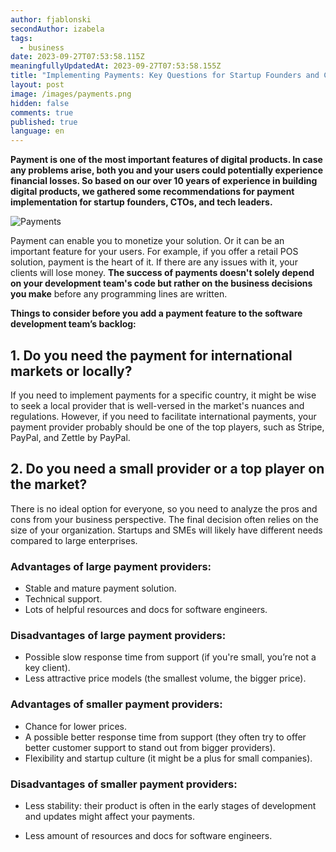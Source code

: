 ```yaml
---
author: fjablonski
secondAuthor: izabela
tags:
  - business
date: 2023-09-27T07:53:58.115Z
meaningfullyUpdatedAt: 2023-09-27T07:53:58.155Z
title: "Implementing Payments: Key Questions for Startup Founders and CTOs"
layout: post
image: /images/payments.png
hidden: false
comments: true
published: true
language: en
---
```

**Payment is one of the most important features of digital products. In case any problems arise, both you and your users could potentially experience financial losses. So based on our over 10 years of experience in building digital products, we gathered some recommendations for payment implementation for startup founders, CTOs, and tech leaders.**

<div class="image"><img src="/images/payments.png" alt="Payments" title="Payments"  /> </div>

Payment can enable you to monetize your solution. Or it can be an important feature for your users. For example, if you offer a retail POS solution, payment is the heart of it. If there are any issues with it, your clients will lose money. **The success of payments doesn't solely depend on your development team's code but rather on the business decisions you make** before any programming lines are written.

**Things to consider before you add a payment feature to the software development team’s backlog:**

## 1. Do you need the payment for international markets or locally?

If you need to implement payments for a specific country, it might be wise to seek a local provider that is well-versed in the market's nuances and regulations. However, if you need to facilitate international payments, your payment provider probably should be one of the top players, such as Stripe, PayPal, and Zettle by PayPal.

## 2. Do you need a small provider or a top player on the market?

There is no ideal option for everyone, so you need to analyze the pros and cons from your business perspective. The final decision often relies on the size of your organization. Startups and SMEs will likely have different needs compared to large enterprises.

### Advantages of large payment providers:

* Stable and mature payment solution.
* Technical support.
* Lots of helpful resources and docs for software engineers.

### Disadvantages of large payment providers:

* Possible slow response time from support (if you're small, you’re not a key client).
* Less attractive price models (the smallest volume, the bigger price).

### Advantages of smaller payment providers:

* Chance for lower prices.
* A possible better response time from support (they often try to offer better customer support to stand out from bigger providers).
* Flexibility and startup culture (it might be a plus for small companies).

### Disadvantages of smaller payment providers:

* Less stability: their product is often in the early stages of development and updates might affect your payments.

* Less amount of resources and docs for software engineers.

